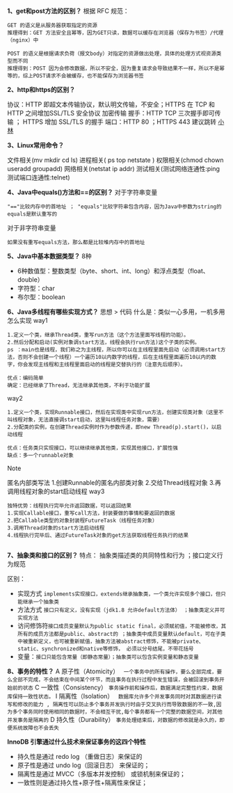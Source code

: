  **1、get和post方法的区别？**
根据 RFC 规范：
```
GET 的语义是从服务器获取指定的资源
推理得到：GET 方法安全且幂等，因为GET只读，数据可以缓存在浏览器（保存为书签）/代理（nginx）中
``` 
```
POST 的语义是根据请求负荷（报文body）对指定的资源做出处理，具体的处理方式视资源类型而不同
推理得到：POST 因为会修改数据，所以不安全，因为重复请求会导致结果不一样，所以不是幂等的，综上POST请求不会被缓存，也不能保存为浏览器书签
``` 



**2、http和https的区别？**

协议：HTTP 即超文本传输协议，默认明文传输，不安全；HTTPS 在 TCP 和 HTTP 之间增加SSL/TLS 安全协议 加密传输 
握手：HTTP TCP 三次握手即可传输 ； HTTPS 增加 SSL/TLS 的握手
端口：HTTP 80 ；HTTPS 443
建议跳转 [小林](https://xiaolincoding.com/interview/linux.html#linux-%E5%91%BD%E4%BB%A4%E9%9D%A2%E8%AF%95%E9%A2%98)

**3、Linux常用命令？**

文件相关(mv mkdir cd ls)
进程相关( ps top netstate )
权限相关(chmod chown useradd groupadd)
网络相关(netstat ip addr)
测试相关(测试网络连通性:ping 测试端口连通性:telnet)

**4、Java中equals()方法和==的区别？**
对于字符串变量
```
"=="比较内存中的首地址 ； "equals"比较字符串包含内容，因为Java中参数为string的equals是默认重写的
``` 


对于非字符串变量
```
如果没有重写equals方法，那么都是比较堆内存中的首地址
``` 

**5、Java中基本数据类型？**
8种
* 6种数值型：整数类型（byte、short、int、long）和浮点类型（float、double）
* 字符型：char
* 布尔型：boolean 

**6、Java多线程有哪些实现方式？**
思想 > 代码
什么是：类似一心多用，一机多用
怎么实现
way1
```
1.定义一个类，继承Thread类，重写run方法（这个方法里面写线程的功能）。
2.然后分配和启动(实例对象调start方法，线程会执行run方法)这个子类的实例。
ps ：main也是线程，我们称之为主线程，所以你可以在主线程里面先启动（必须调用start方法，否则不会创建一个线程）一个遍历10以内数字的线程，后在主线程里面遍历10以内的数字，你会发现主线程和主线程里面启动的线程是交替执行的（注意先后顺序）。

优点：编码简单
确定：已经继承了Thread，无法继承其他类，不利于功能扩展
```
way2
```
1.定义一个类，实现Runnable接口，然后在实现类中实现run方法，创建实现类对象（这里不叫线程对象，无法直接调start启动，这里叫线程任务对象，需要）
2.分配类的实例，在创建Thread实例时作为参数传递，即new Thread(p).start()，以启动线程

优点：任务类只实现接口，可以继续继承其他类，实现其他接口，扩展性强
缺点：多一个runnable对象
```
> [!NOTE]
> 匿名内部类写法 
> 1.创建Runnable的匿名内部类对象
> 2.交给Thread线程对象
> 3.再调用线程对象的start启动线程
way3
```
独特优势：线程执行完毕允许返回数据，可以返回结果
1.实现Callable接口，重写call方法，封装要做的事情和要返回的数据
2.把Callable类型的对象封装程FutureTask（线程任务对象）
3.调用Thread对象的start方法启动线程
4.线程执行完毕后、通过FutureTask对象的get方法获取线程任务执行的结果


```
**7、抽象类和接口的区别？**
特点：
抽象类描述类的共同特性和行为 ；接口定义行为规范

区别：
* 实现方式 ``` implements实现接口，extends继承抽象类，一个类允许实现多个接口，但只能继承一个抽象类 ```
* 方法方式 ``` 接口只有定义，没有实现（jdk1.8 允许default方法体） ；抽象类定义并可实现方法 ```
* 访问修饰符```接口成员变量默认为public static final，必须赋初值，不能被修改，其所有的成员方法都是public、abstract的 ；抽象类中成员变量默认default，可在子类中被重新定义，也可被重新赋值，抽象方法被abstract修饰，不能被private、static、synchronized和native等修饰， 必须以分号结尾，不带花括号```
* 变量：``` 接口只能包含常量（即静态常量）；抽象类可以包含实例变量和静态变量 ```

**8、事务的特性？**
A 原子性（Atomicity）
``` 一个事务中的所有操作，要么全部完成，要么全部不完成，不会结束在中间某个环节，而且事务在执行过程中发生错误，会被回滚到事务开始前的状态```
C 一致性（Consistency）
``` 事务操作前和操作后，数据满足完整性约束，数据库保持一致性状态。 ```
I 隔离性（Isolation）
``` 数据库允许多个并发事务同时对其数据进行读写和修改的能力 , 隔离性可以防止多个事务并发执行时由于交叉执行而导致数据的不一致,因为多个事务同时使用相同的数据时，不会相互干扰,每个事务都有一个完整的数据空间，对其他并发事务是隔离的```
D 持久性（Durability）
``` 事务处理结束后，对数据的修改就是永久的，即便系统故障也不会丢失 ```

 **InnoDB 引擎通过什么技术来保证事务的这四个特性** 
- 持久性是通过 redo log （重做日志）来保证的
- 原子性是通过 undo log（回滚日志） 来保证的；
- 隔离性是通过 MVCC（多版本并发控制） 或锁机制来保证的；
- 一致性则是通过持久性+原子性+隔离性来保证；